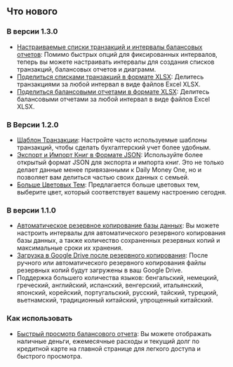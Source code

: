 
## Что нового

### В версии 1.3.0
* [Настраиваемые списки транзакций и интервалы балансовых отчетов](https://youtu.be/O7EcLN82qIU): Помимо быстрых опций для фиксированных интервалов, теперь вы можете настраивать интервалы для создания списков транзакций, балансовых отчетов и диаграмм.
* [Поделиться списками транзакций в формате XLSX](https://youtu.be/Bf7j39fsCSc): Делитесь транзакциями за любой интервал в виде файлов Excel XLSX.
* [Поделиться балансовыми отчетами в формате XLSX](https://youtu.be/kpxJxNsButA): Делитесь балансовыми отчетами за любой интервал в виде файлов Excel XLSX.

### В Версии 1.2.0
* [Шаблон Транзакции](https://youtu.be/CtfJ5BecZfY): Настройте часто используемые шаблоны транзакций, чтобы сделать бухгалтерский учет более удобным.
* [Экспорт и Импорт Книг в Формате JSON](https://youtu.be/bHGEH7zcj78): Используйте более открытый формат JSON для экспорта и импорта книг. Это не только делает данные менее привязанными к Daily Money One, но и позволяет вам делиться частью своих данных с семьей.
* [Больше Цветовых Тем](https://youtu.be/3Yw7m2AOvfc): Предлагается больше цветовых тем, выберите цвет, который соответствует вашему настроению сегодня.

### В версии 1.1.0
* [Автоматическое резервное копирование базы данных](https://youtube.com/shorts/dWePWDncx0k): Вы можете настроить интервалы для автоматического резервного копирования базы данных, а также количество сохраненных резервных копий и максимальные сроки их хранения.
* [Загрузка в Google Drive после резервного копирования](https://youtu.be/hOJdtKElLuw): После ручного или автоматического резервного копирования файлы резервных копий будут загружены в ваш Google Drive.
* Поддержка большего количества языков: бенгальский, немецкий, греческий, английский, испанский, венгерский, итальянский, японский, корейский, португальский, русский, тайский, турецкий, вьетнамский, традиционный китайский, упрощенный китайский.

### Как использовать
* [Быстрый просмотр балансового отчета](https://youtu.be/66tJxSrI_vQ): Вы можете отображать наличные деньги, ежемесячные расходы и текущий долг по кредитной карте на главной странице для легкого доступа и быстрого просмотра.